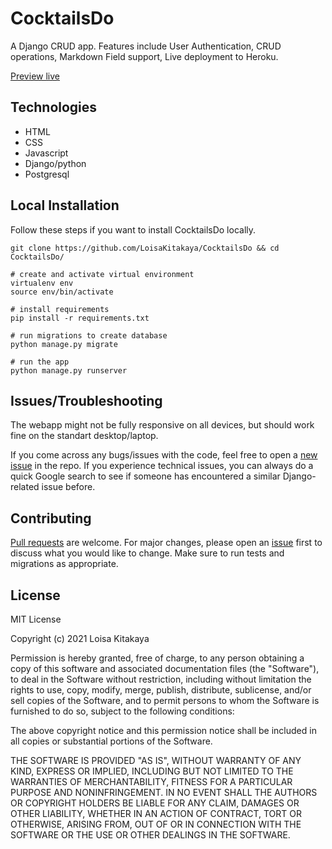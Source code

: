 # CocktailsDo
A Django CRUD app. Features include User Authentication, CRUD operations, Markdown Field support, Live deployment to Heroku.

[Preview live](<https://cocktailsdo.herokuapp.com/> "Live View")

## Technologies
- HTML
- CSS
- Javascript
- Django/python
- Postgresql

## Local Installation
Follow these steps if you want to install CocktailsDo locally.

```
git clone https://github.com/LoisaKitakaya/CocktailsDo && cd CocktailsDo/

# create and activate virtual environment
virtualenv env
source env/bin/activate

# install requirements
pip install -r requirements.txt

# run migrations to create database
python manage.py migrate

# run the app
python manage.py runserver
```

## Issues/Troubleshooting
The webapp might not be fully responsive on all devices, but should work fine on the standart desktop/laptop.

If you come across any bugs/issues with the code, feel free to open a [new issue](<https://github.com/LoisaKitakaya/CocktailsDo/issues>) in the repo. If you experience technical issues, you can always do a quick Google search to see if someone has encountered a similar Django-related issue before.

## Contributing
[Pull requests](<https://github.com/LoisaKitakaya/CocktailsDo/pulls>) are welcome. For major changes, please open an [issue](<https://github.com/LoisaKitakaya/CocktailsDo/issues>) first to discuss what you would like to change. Make sure to run tests and migrations as appropriate.

## License
MIT License

Copyright (c) 2021 Loisa Kitakaya

Permission is hereby granted, free of charge, to any person obtaining a copy
of this software and associated documentation files (the "Software"), to deal
in the Software without restriction, including without limitation the rights
to use, copy, modify, merge, publish, distribute, sublicense, and/or sell
copies of the Software, and to permit persons to whom the Software is
furnished to do so, subject to the following conditions:

The above copyright notice and this permission notice shall be included in all
copies or substantial portions of the Software.

THE SOFTWARE IS PROVIDED "AS IS", WITHOUT WARRANTY OF ANY KIND, EXPRESS OR
IMPLIED, INCLUDING BUT NOT LIMITED TO THE WARRANTIES OF MERCHANTABILITY,
FITNESS FOR A PARTICULAR PURPOSE AND NONINFRINGEMENT. IN NO EVENT SHALL THE
AUTHORS OR COPYRIGHT HOLDERS BE LIABLE FOR ANY CLAIM, DAMAGES OR OTHER
LIABILITY, WHETHER IN AN ACTION OF CONTRACT, TORT OR OTHERWISE, ARISING FROM,
OUT OF OR IN CONNECTION WITH THE SOFTWARE OR THE USE OR OTHER DEALINGS IN THE
SOFTWARE.

